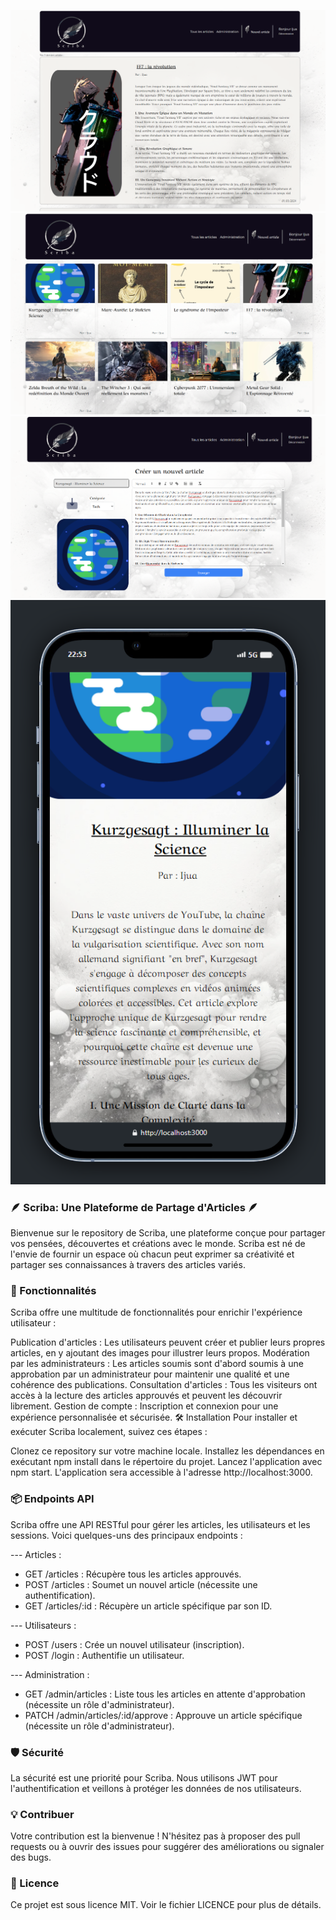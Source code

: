 ![desktop1](./frontend/src/assets/preview/scribaDesk1.png)
![desktop2](./frontend/src/assets/preview/scribadesk2.png)
![article](./frontend/src/assets/preview/article.png)
![responsive](./frontend/src/assets/preview/responsiveOA.png)

### 🪶 Scriba: Une Plateforme de Partage d'Articles 🪶
Bienvenue sur le repository de Scriba, une plateforme conçue pour partager vos pensées, découvertes et créations avec le monde. Scriba est né de l'envie de fournir un espace où chacun peut exprimer sa créativité et partager ses connaissances à travers des articles variés.

### 🚀 Fonctionnalités
Scriba offre une multitude de fonctionnalités pour enrichir l'expérience utilisateur :

Publication d'articles : Les utilisateurs peuvent créer et publier leurs propres articles, en y ajoutant des images pour illustrer leurs propos.
Modération par les administrateurs : Les articles soumis sont d'abord soumis à une approbation par un administrateur pour maintenir une qualité et une cohérence des publications.
Consultation d'articles : Tous les visiteurs ont accès à la lecture des articles approuvés et peuvent les découvrir librement.
Gestion de compte : Inscription et connexion pour une expérience personnalisée et sécurisée.
🛠 Installation
Pour installer et exécuter Scriba localement, suivez ces étapes :

Clonez ce repository sur votre machine locale.
Installez les dépendances en exécutant npm install dans le répertoire du projet.
Lancez l'application avec npm start. L'application sera accessible à l'adresse http://localhost:3000.

### 📦 Endpoints API
Scriba offre une API RESTful pour gérer les articles, les utilisateurs et les sessions. Voici quelques-uns des principaux endpoints :

--- Articles :
- GET /articles : Récupère tous les articles approuvés.
- POST /articles : Soumet un nouvel article (nécessite une authentification).
- GET /articles/:id : Récupère un article spécifique par son ID.

--- Utilisateurs :
- POST /users : Crée un nouvel utilisateur (inscription).
- POST /login : Authentifie un utilisateur.

--- Administration :
- GET /admin/articles : Liste tous les articles en attente d'approbation (nécessite un rôle d'administrateur).
- PATCH /admin/articles/:id/approve : Approuve un article spécifique (nécessite un rôle d'administrateur).

### 🛡 Sécurité
La sécurité est une priorité pour Scriba. Nous utilisons JWT pour l'authentification et veillons à protéger les données de nos utilisateurs.

### 💡 Contribuer
Votre contribution est la bienvenue ! N'hésitez pas à proposer des pull requests ou à ouvrir des issues pour suggérer des améliorations ou signaler des bugs.

### 📝 Licence
Ce projet est sous licence MIT. Voir le fichier LICENCE pour plus de détails.